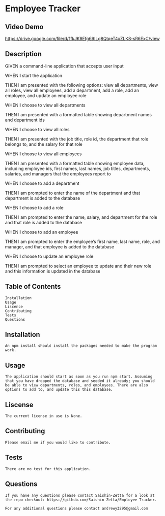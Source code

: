 # Employee Tracker

## Video Demo

https://drive.google.com/file/d/1fkJK9Efg69ILg8QtqeT4xZLK8-sR6ExC/view

## Description
GIVEN a command-line application that accepts user input

WHEN I start the application

THEN I am presented with the following options: view all departments, view all roles, view all employees, add a department, add a role, add an employee, and update an employee role

WHEN I choose to view all departments

THEN I am presented with a formatted table showing department names and department ids

WHEN I choose to view all roles

THEN I am presented with the job title, role id, the department that role belongs to, and the salary for that role

WHEN I choose to view all employees

THEN I am presented with a formatted table showing employee data, including employee ids, first names, last names, job titles, departments, salaries, and managers that the employees report to

WHEN I choose to add a department

THEN I am prompted to enter the name of the department and that department is added to the database

WHEN I choose to add a role

THEN I am prompted to enter the name, salary, and department for the role and that role is added to the database

WHEN I choose to add an employee

THEN I am prompted to enter the employee’s first name, last name, role, and manager, and that employee is added to the database

WHEN I choose to update an employee role

THEN I am prompted to select an employee to update and their new role and this information is updated in the database

## Table of Contents
    
    Installation
    Usage
    Liscence
    Contributing
    Tests
    Questions

## Installation
    An npm install should install the packages needed to make the program work.
## Usage
    The application should start as soon as you run npm start. Assuming that you have dropped the database and seeded it already; you should be able to view departments, roles, and employees. There are also options to add to, and update this this database.
## Liscense
    The current license in use is None.
## Contributing
    Please email me if you would like to contribute.
## Tests
    There are no test for this application.
## Questions
    If you have any questions please contact Saishin-Zetta for a look at the repo checkout: https://github.com/Saishin-Zetta/Employee Tracker.
    
    For any additional questions please contact andrewy3295@gmail.com
